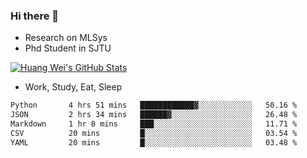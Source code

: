 ### Hi there 👋
- Research on MLSys
- Phd Student in SJTU
  
[![Huang Wei's GitHub Stats](https://github-readme-stats.vercel.app/api?username=huangwei021230&theme=tokyonight)](https://github.com/anuraghazra/github-readme-stats)

- Work, Study, Eat, Sleep


<!--START_SECTION:waka-->

```txt
Python       4 hrs 51 mins   ████████████▓░░░░░░░░░░░░   50.16 %
JSON         2 hrs 34 mins   ██████▓░░░░░░░░░░░░░░░░░░   26.48 %
Markdown     1 hr 8 mins     ███░░░░░░░░░░░░░░░░░░░░░░   11.71 %
CSV          20 mins         █░░░░░░░░░░░░░░░░░░░░░░░░   03.54 %
YAML         20 mins         █░░░░░░░░░░░░░░░░░░░░░░░░   03.48 %
```

<!--END_SECTION:waka-->
